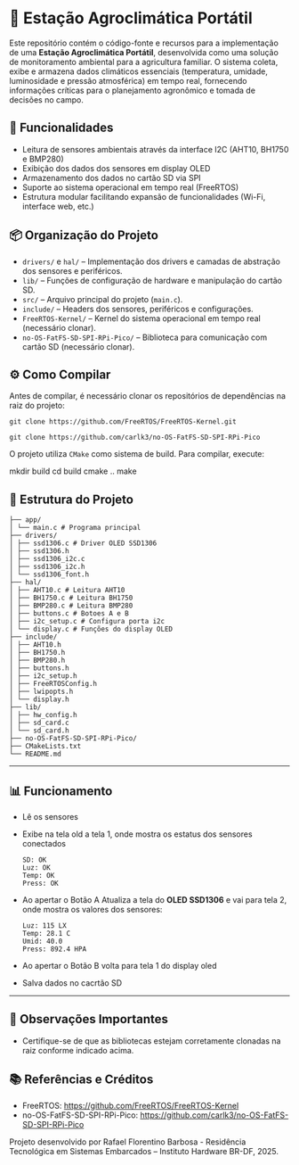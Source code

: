 # 🌾 Estação Agroclimática Portátil # 

Este repositório contém o código-fonte e recursos para a implementação de uma **Estação Agroclimática Portátil**, desenvolvida como uma solução de monitoramento ambiental para a agricultura familiar. O sistema coleta, exibe e armazena dados climáticos essenciais (temperatura, umidade, luminosidade e pressão atmosférica) em tempo real, fornecendo informações críticas para o planejamento agronômico e tomada de decisões no campo.

## 🚀 Funcionalidades

- Leitura de sensores ambientais através da interface I2C (AHT10, BH1750 e BMP280)
- Exibição dos dados dos sensores em display OLED
- Armazenamento dos dados no cartão SD via SPI
- Suporte ao sistema operacional em tempo real (FreeRTOS)
- Estrutura modular facilitando expansão de funcionalidades (Wi-Fi, interface web, etc.)

## 📦 Organização do Projeto

- `drivers/` e `hal/` – Implementação dos drivers e camadas de abstração dos sensores e periféricos.
- `lib/` – Funções de configuração de hardware e manipulação do cartão SD.
- `src/` – Arquivo principal do projeto (`main.c`).
- `include/` – Headers dos sensores, periféricos e configurações.
- `FreeRTOS-Kernel/` – Kernel do sistema operacional em tempo real (necessário clonar).
- `no-OS-FatFS-SD-SPI-RPi-Pico/` – Biblioteca para comunicação com cartão SD (necessário clonar).

## ⚙️ Como Compilar

Antes de compilar, é necessário clonar os repositórios de dependências na raiz do projeto:


`git clone https://github.com/FreeRTOS/FreeRTOS-Kernel.git`

`git clone https://github.com/carlk3/no-OS-FatFS-SD-SPI-RPi-Pico`


O projeto utiliza `CMake` como sistema de build. Para compilar, execute:

mkdir build
cd build
cmake ..
make

## 📂 Estrutura do Projeto  
```  
├── app/
│ └── main.c # Programa principal
├── drivers/
│ ├── ssd1306.c # Driver OLED SSD1306
│ ├── ssd1306.h
│ ├── ssd1306_i2c.c
│ ├── ssd1306_i2c.h
│ └── ssd1306_font.h
├── hal/
│ ├── AHT10.c # Leitura AHT10
│ ├── BH1750.c # Leitura BH1750
│ ├── BMP280.c # Leitura BMP280
│ ├── buttons.c # Botoes A e B
│ ├── i2c_setup.c # Configura porta i2c
│ └── display.c # Funções do display OLED
├── include/
│ ├── AHT10.h
│ ├── BH1750.h
│ ├── BMP280.h
│ ├── buttons.h
│ ├── i2c_setup.h
│ ├── FreeRTOSConfig.h
│ ├── lwipopts.h
│ └── display.h
├── lib/
│ ├── hw_config.h
│ ├── sd_card.c
│ └── sd_card.h
├── no-OS-FatFS-SD-SPI-RPi-Pico/
├── CMakeLists.txt
└── README.md
```  
---

## 📊 Funcionamento  

  - Lê os sensores 
  - Exibe na tela old a tela 1, onde mostra os estatus dos sensores conectados

    ```
    SD: OK
    Luz: OK
    Temp: OK
    Press: OK
    ```  

  - Ao apertar o Botão A Atualiza  a tela do **OLED SSD1306** e vai para tela 2, onde mostra os valores dos sensores:  
    ```
    Luz: 115 LX
    Temp: 28.1 C
    Umid: 40.0
    Press: 892.4 HPA
    ```  
 - Ao apertar o Botão B volta para tela 1 do display oled
 - Salva dados no cacrtão SD
---


## 📝 Observações Importantes

- Certifique-se de que as bibliotecas estejam corretamente clonadas na raiz conforme indicado acima.

## 📚 Referências e Créditos

- FreeRTOS: https://github.com/FreeRTOS/FreeRTOS-Kernel
- no-OS-FatFS-SD-SPI-RPi-Pico: https://github.com/carlk3/no-OS-FatFS-SD-SPI-RPi-Pico

Projeto desenvolvido por Rafael Florentino Barbosa - Residência Tecnológica em Sistemas Embarcados – Instituto Hardware BR-DF, 2025.